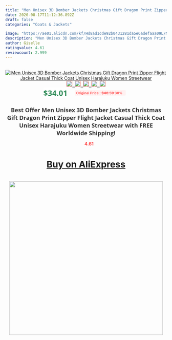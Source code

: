 ```yaml
---
title: "Men Unisex 3D Bomber Jackets Christmas Gift Dragon Print Zipper Flight Jacket Casual Thick Coat Unisex Harajuku Women Streetwear"
date: 2020-08-17T11:12:36.892Z
draft: false
categories: "Coats & Jackets"

image: "https://ae01.alicdn.com/kf/Hd8ad1cde92b0431281da5e6adefaaa09L/Men-Unisex-3D-Bomber-Jackets-Christmas-Gift-Dragon-Print-Zipper-Flight-Jacket-Casual-Thick-Coat-Unisex.jpg"
description: "Men Unisex 3D Bomber Jackets Christmas Gift Dragon Print Zipper Flight Jacket Casual Thick Coat Unisex Harajuku Women Streetwear"
author: Giselle
ratingvalue: 4.61
reviewcount: 2.999
---
```

<br>
<div style="text-align: center;">
<a href="https://s.click.aliexpress.com/e/_9wEN7X" target="_blank" rel="nofollow noopener noreferrer"><img alt="Men Unisex 3D Bomber Jackets Christmas Gift Dragon Print Zipper Flight Jacket Casual Thick Coat Unisex Harajuku Women Streetwear" class="magnifier-image" src="https://ae01.alicdn.com/kf/Hd8ad1cde92b0431281da5e6adefaaa09L/Men-Unisex-3D-Bomber-Jackets-Christmas-Gift-Dragon-Print-Zipper-Flight-Jacket-Casual-Thick-Coat-Unisex.jpg_640x640.jpg">
<br>
<img style="border:1px solid salmon" src="https://ae01.alicdn.com/kf/Hd8ad1cde92b0431281da5e6adefaaa09L/Men-Unisex-3D-Bomber-Jackets-Christmas-Gift-Dragon-Print-Zipper-Flight-Jacket-Casual-Thick-Coat-Unisex.jpg_120x120.jpg">&nbsp;&nbsp;<img style="border:1px solid salmon" src="https://ae01.alicdn.com/kf/Hdcfc709a0f624c1996811df0080fb78dH/Men-Unisex-3D-Bomber-Jackets-Christmas-Gift-Dragon-Print-Zipper-Flight-Jacket-Casual-Thick-Coat-Unisex.jpg_120x120.jpg">&nbsp;&nbsp;<img style="border:1px solid salmon" src="https://ae01.alicdn.com/kf/H16e32c6c92104d13a5f6990375d6cdf6V/Men-Unisex-3D-Bomber-Jackets-Christmas-Gift-Dragon-Print-Zipper-Flight-Jacket-Casual-Thick-Coat-Unisex.jpg_120x120.jpg">&nbsp;&nbsp;<img style="border:1px solid salmon" src="_120x120.jpg">&nbsp;&nbsp;<img style="border:1px solid salmon" src="https://ae01.alicdn.com/kf/H40371ccd88564715a1df00b006580846f/Men-Unisex-3D-Bomber-Jackets-Christmas-Gift-Dragon-Print-Zipper-Flight-Jacket-Casual-Thick-Coat-Unisex.jpg_120x120.jpg"></a></div><br0>
<div style="text-align: center;"><span style="background-color: white; border: 0px; box-sizing: border-box; color: seagreen; display: inline-block; font-family: &quot;open sans&quot; , &quot;arial&quot; , &quot;helvetica&quot; , sans-serif , &quot;heiti&quot;; font-size: 24px; font-stretch: inherit; font-weight: 700; line-height: inherit; margin: 0px 10px 0px 0px; padding: 0px; vertical-align: middle;">$34.01 </span>
<span style="background: rgb(255 , 241 , 241); border-radius: 3px; border: 0px; box-sizing: border-box; color: #ff4747; display: inline-block; font-family: inherit; font-size: 12px; font-stretch: inherit; font-style: inherit; font-variant: inherit; font-weight: 600; line-height: inherit; margin: 0px; padding: 2px 5px; transform: scale(0.9); vertical-align: middle;">Original Price : <b style="text-decoration: line-through;">$48.59 </b> 30%&nbsp;&nbsp;</span></div>
<h1 style="color: #333333; display: inline-block; font-family: &quot;open sans&quot; , &quot;arial&quot; , &quot;helvetica&quot; , sans-serif , &quot;heiti&quot;; font-size: 18px; font-stretch: inherit; font-weight: 700; text-align: center;">Best Offer Men Unisex 3D Bomber Jackets Christmas Gift Dragon Print Zipper Flight Jacket Casual Thick Coat Unisex Harajuku Women Streetwear with FREE Worldwide Shipping!</h1>
<div style="color: #ff4747; text-align: center;">
<img src="https://4.bp.blogspot.com/-M0ZcTcb-5uY/XleCXlxnR4I/AAAAAAAAAEc/OrjgMkXV1oMQFaCRZj5HQwOCBcu3w1FegCPcBGAYYCw/s1600/star.png" style="height: 15px;">&nbsp;<b>4.61</b></div>
<div class="button_cont" align="center"><a class="buynow_a" href="https://s.click.aliexpress.com/e/_9wEN7X" target="_blank" rel="nofollow noopener noreferrer"><H1>Buy on AliExpress</H1></a></div><br>
<div class="separator" style="clear: both; text-align: center;">
<img src="https://lh3.googleusercontent.com/-pTy5HemUv9M/XlePHvY0dAI/AAAAAAAAAE4/0nX5iRUoIWY8eMW9Dpxeirr157OZliDIgCLcBGAsYHQ/s1600/badge.gif" width="480">
</div>
